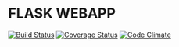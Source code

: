 # FLASK WEBAPP

[![Build Status](https://travis-ci.org/PatrickCmd/flask_webapp.svg?branch=master)](https://travis-ci.org/PatrickCmd/flask_webapp)
[![Coverage Status](https://coveralls.io/repos/github/PatrickCmd/flask_webapp/badge.svg?branch=master)](https://coveralls.io/github/PatrickCmd/flask_webapp?branch=master)
[![Code Climate](https://codeclimate.com/github/codeclimate/codeclimate/badges/gpa.svg)](https://codeclimate.com/github/codeclimate/codeclimate)
